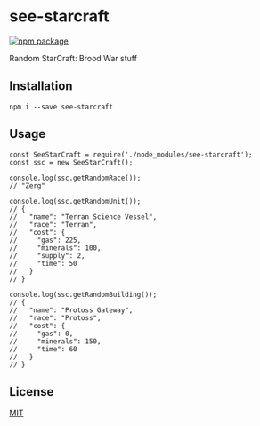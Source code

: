 # see-starcraft

[![npm package](https://nodei.co/npm/see-starcraft.png?downloads=true&downloadRank=true&stars=true)](https://nodei.co/npm/see-starcraft/)

Random StarCraft: Brood War stuff

## Installation

```
npm i --save see-starcraft
```

## Usage

```
const SeeStarCraft = require('./node_modules/see-starcraft');
const ssc = new SeeStarCraft();

console.log(ssc.getRandomRace());
// "Zerg"

console.log(ssc.getRandomUnit());
// {
//   "name": "Terran Science Vessel",
//   "race": "Terran",
//   "cost": {
//     "gas": 225,
//     "minerals": 100,
//     "supply": 2,
//     "time": 50
//   }
// }

console.log(ssc.getRandomBuilding());
// {
//   "name": "Protoss Gateway",
//   "race": "Protoss",
//   "cost": {
//     "gas": 0,
//     "minerals": 150,
//     "time": 60
//   }
// }
```

## License

[MIT](/LICENSE)
